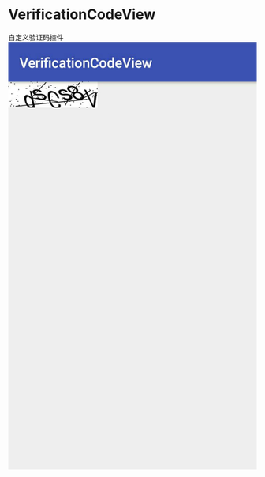 # VerificationCodeView
自定义验证码控件
![image](https://github.com/putme2yourheart/VerificationCodeView/raw/master/screenshots/sample.jpg)
